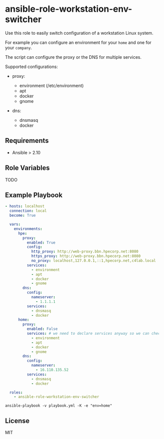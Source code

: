 # ansible-role-workstation-env-switcher

Use this role to easily switch configuration of a workstation Linux system.

For example you can configure an environment for your `home` and one for your `company`.

The script can configure the proxy or the DNS for multiple services.

Supported configurations:

- proxy:
  - environment (/etc/environment)
  - apt
  - docker
  - gnome

- dns:
  - dnsmasq
  - docker


## Requirements

- Ansible > 2.10


## Role Variables

TODO


## Example Playbook

```yaml
- hosts: localhost
  connection: local
  become: True

  vars:
    environments:
      hpe:
        proxy:
          enabled: True
          config:
            http_proxy: http://web-proxy.bbn.hpecorp.net:8080
            https_proxy: http://web-proxy.bbn.hpecorp.net:8080
            no_proxy: localhost,127.0.0.1,::1,hpecorp.net,c4lab.local
          services:
            - environment
            - apt
            - docker
            - gnome
        dns:
          config:
            nameserver:
              - 1.1.1.1
          services:
            - dnsmasq
            - docker
      home:
        proxy:
          enabled: False
          services: # we need to declare services anyway so we can check that the proxy config is not applied
            - environment
            - apt
            - docker
            - gnome
        dns:
          config:
            nameserver:
              - 16.110.135.52
          services:
            - dnsmasq
            - docker

  roles:
    - ansible-role-workstation-env-switcher
```

```
ansible-playbook -v playbook.yml -K -e "env=home"
```

## License

MIT
